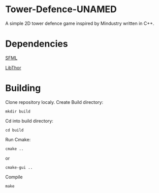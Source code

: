 # Tower-Defence-UNAMED

A simple 2D tower defence game inspired by Mindustry written in C++.

# Dependencies

[SFML](https://www.sfml-dev.org/)

[LibThor](https://github.com/Bromeon/Thor)

# Building

Clone repository localy.
Create Build directory:
```
mkdir build
```
Cd into build directory:
```
cd build
```
Run Cmake:
```
cmake ..
```
or
```
cmake-gui ..
```
Compile
```
make
```
